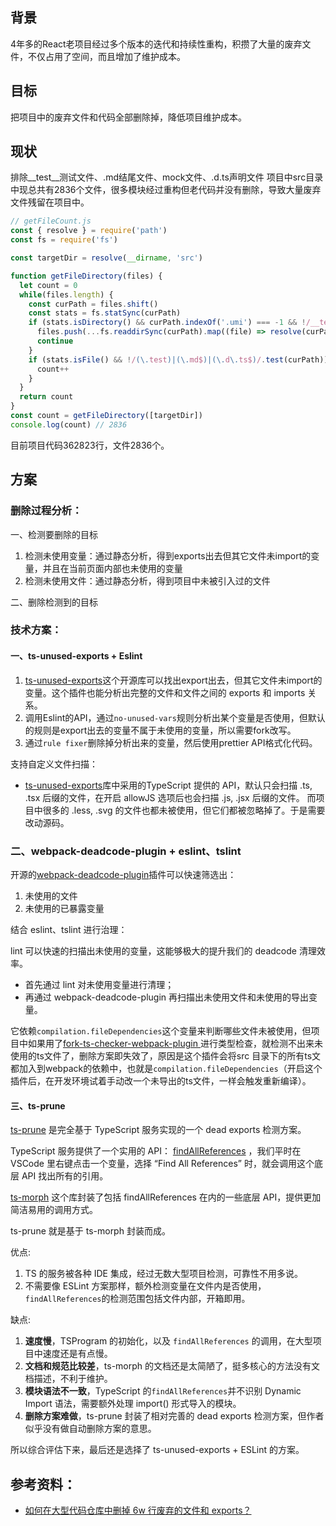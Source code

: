 ## 背景
4年多的React老项目经过多个版本的迭代和持续性重构，积攒了大量的废弃文件，不仅占用了空间，而且增加了维护成本。


## 目标
把项目中的废弃文件和代码全部删除掉，降低项目维护成本。

## 现状
排除__test__测试文件、.md结尾文件、mock文件、.d.ts声明文件
项目中src目录中现总共有2836个文件，很多模块经过重构但老代码并没有删除，导致大量废弃文件残留在项目中。

```js
// getFileCount.js
const { resolve } = require('path')
const fs = require('fs')

const targetDir = resolve(__dirname, 'src')

function getFileDirectory(files) {
  let count = 0
  while(files.length) {
    const curPath = files.shift()
    const stats = fs.statSync(curPath)
    if (stats.isDirectory() && curPath.indexOf('.umi') === -1 && !/__tests?__/.test(curPath)) {
      files.push(...fs.readdirSync(curPath).map((file) => resolve(curPath, file)))
      continue
    } 
    if (stats.isFile() && !/(\.test)|(\.md$)|(\.d\.ts$)/.test(curPath)) {
      count++
    }
  }
  return count
}
const count = getFileDirectory([targetDir])
console.log(count) // 2836
```
目前项目代码362823行，文件2836个。

## 方案

### 删除过程分析：
一、检测要删除的目标
1. 检测未使用变量：通过静态分析，得到exports出去但其它文件未import的变量，并且在当前页面内部也未使用的变量
2. 检测未使用文件：通过静态分析，得到项目中未被引入过的文件

二、删除检测到的目标

### 技术方案：
#### 一、ts-unused-exports + Eslint
1. [ts-unused-exports](https://github.com/pzavolinsky/ts-unused-exports)这个开源库可以找出export出去，但其它文件未import的变量。这个插件也能分析出完整的文件和文件之间的 exports 和 imports 关系。
2. 调用Eslint的API，通过`no-unused-vars`规则分析出某个变量是否使用，但默认的规则是export出去的变量不属于未使用的变量，所以需要fork改写。
3. 通过`rule fixer`删除掉分析出来的变量，然后使用prettier API格式化代码。

支持自定义文件扫描：
- [ts-unused-exports](https://github.com/pzavolinsky/ts-unused-exports)库中采用的TypeScript 提供的 API，默认只会扫描 .ts, .tsx 后缀的文件，在开启 allowJS 选项后也会扫描 .js, .jsx 后缀的文件。 而项目中很多的 .less, .svg 的文件也都未被使用，但它们都被忽略掉了。于是需要改动源码。

### 二、webpack-deadcode-plugin + eslint、tslint
开源的[webpack-deadcode-plugin](https://github.com/MQuy/webpack-deadcode-plugin)插件可以快速筛选出：
1. 未使用的文件
2. 未使用的已暴露变量

结合 eslint、tslint 进行治理：

lint 可以快速的扫描出未使用的变量，这能够极大的提升我们的 deadcode 清理效率。
- 首先通过 lint 对未使用变量进行清理；
- 再通过 webpack-deadcode-plugin 再扫描出未使用文件和未使用的导出变量。

它依赖`compilation.fileDependencies`这个变量来判断哪些文件未被使用，但项目中如果用了[fork-ts-checker-webpack-plugin ](https://github.com/TypeStrong/fork-ts-checker-webpack-plugin)进行类型检查，就检测不出来未使用的ts文件了，删除方案即失效了，原因是这个插件会将src 目录下的所有ts文 都加入到webpack的依赖中，也就是`compilation.fileDependencies`（开启这个插件后，在开发环境试着手动改一个未导出的ts文件，一样会触发重新编译）。


#### 三、ts-prune
[ts-prune](https://github.com/nadeesha/ts-prune) 是完全基于 TypeScript 服务实现的一个 dead exports 检测方案。

TypeScript 服务提供了一个实用的 API： [findAllReferences](https://github.com/microsoft/TypeScript/blob/main/src/services/findAllReferences.ts) ，我们平时在 VSCode 里右键点击一个变量，选择 “Find All References” 时，就会调用这个底层 API 找出所有的引用。

[ts-morph](https://github.com/dsherret/ts-morph) 这个库封装了包括 findAllReferences 在内的一些底层 API，提供更加简洁易用的调用方式。

ts-prune 就是基于 ts-morph 封装而成。

优点:
1. TS 的服务被各种 IDE 集成，经过无数大型项目检测，可靠性不用多说。
2. 不需要像 ESLint 方案那样，额外检测变量在文件内是否使用，`findAllReferences`的检测范围包括文件内部，开箱即用。

缺点:
1. **速度慢**，TSProgram 的初始化，以及 `findAllReferences` 的调用，在大型项目中速度还是有点慢。
2. **文档和规范比较差**，ts-morph 的文档还是太简陋了，挺多核心的方法没有文档描述，不利于维护。
3. **模块语法不一致**，TypeScript 的`findAllReferences`并不识别 Dynamic Import 语法，需要额外处理 import() 形式导入的模块。
4. **删除方案难做**，ts-prune 封装了相对完善的 dead exports 检测方案，但作者似乎没有做自动删除方案的意思。

所以综合评估下来，最后还是选择了 ts-unused-exports + ESLint 的方案。

## 参考资料：
- [如何在大型代码仓库中删掉 6w 行废弃的文件和 exports？](https://juejin.cn/post/6995371411019710500)